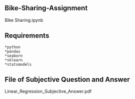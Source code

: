 ## Bike-Sharing-Assignment

Bike Sharing.ipynb



## Requirements

```
*python
*pandas
*seaborn
*sklearn
*statsmodels
```

## File of Subjective Question and Answer
Linear_Regression_Subjective_Answer.pdf
